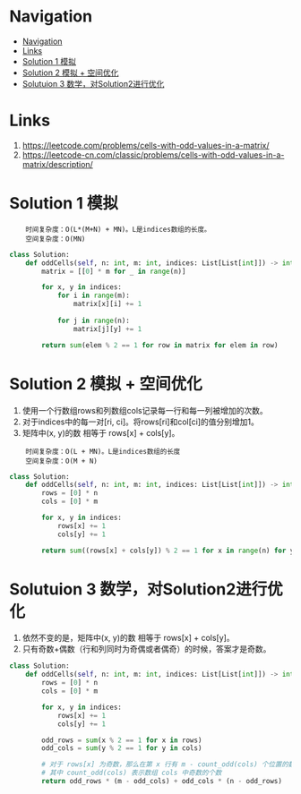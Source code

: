 # Navigation
- [Navigation](#navigation)
- [Links](#links)
- [Solution 1 模拟](#solution-1-%e6%a8%a1%e6%8b%9f)
- [Solution 2 模拟 + 空间优化](#solution-2-%e6%a8%a1%e6%8b%9f--%e7%a9%ba%e9%97%b4%e4%bc%98%e5%8c%96)
- [Solutuion 3 数学，对Solution2进行优化](#solutuion-3-%e6%95%b0%e5%ad%a6%e5%af%b9solution2%e8%bf%9b%e8%a1%8c%e4%bc%98%e5%8c%96)

# Links
1. https://leetcode.com/problems/cells-with-odd-values-in-a-matrix/
2. https://leetcode-cn.com/classic/problems/cells-with-odd-values-in-a-matrix/description/


# Solution 1 模拟
```
    时间复杂度：O(L*(M+N) + MN)。L是indices数组的长度。
    空间复杂度：O(MN)
```
```python
class Solution:
    def oddCells(self, n: int, m: int, indices: List[List[int]]) -> int:
        matrix = [[0] * m for _ in range(n)]

        for x, y in indices:
            for i in range(m):
                matrix[x][i] += 1
            
            for j in range(n):
                matrix[j][y] += 1

        return sum(elem % 2 == 1 for row in matrix for elem in row)
```


# Solution 2 模拟 + 空间优化
1. 使用一个行数组rows和列数组cols记录每一行和每一列被增加的次数。
2. 对于indices中的每一对[ri, ci]。将rows[ri]和col[ci]的值分别增加1。
3. 矩阵中(x, y)的数 相等于 rows[x] + cols[y]。
```
    时间复杂度：O(L + MN)。L是indices数组的长度
    空间复杂度：O(M + N)
```
```python
class Solution:
    def oddCells(self, n: int, m: int, indices: List[List[int]]) -> int:
        rows = [0] * n
        cols = [0] * m

        for x, y in indices:
            rows[x] += 1
            cols[y] += 1

        return sum((rows[x] + cols[y]) % 2 == 1 for x in range(n) for y in range(m))
```


# Solutuion 3 数学，对Solution2进行优化
1. 依然不变的是，矩阵中(x, y)的数 相等于 rows[x] + cols[y]。
2. 只有奇数+偶数（行和列同时为奇偶或者偶奇）的时候，答案才是奇数。

```python
class Solution:
    def oddCells(self, n: int, m: int, indices: List[List[int]]) -> int:
        rows = [0] * n
        cols = [0] * m

        for x, y in indices:
            rows[x] += 1
            cols[y] += 1

        odd_rows = sum(x % 2 == 1 for x in rows)
        odd_cols = sum(y % 2 == 1 for y in cols)

        # 对于 rows[x] 为奇数，那么在第 x 行有 m - count_odd(cols) 个位置的数为偶数
        # 其中 count_odd(cols) 表示数组 cols 中奇数的个数
        return odd_rows * (m - odd_cols) + odd_cols * (n - odd_rows)
```